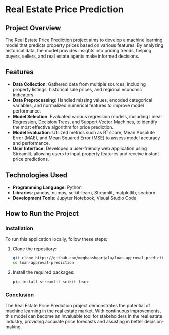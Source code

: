 # Real Estate Price Prediction

## Project Overview

The Real Estate Price Prediction project aims to develop a machine learning model that predicts property prices based on various features. By analyzing historical data, the model provides insights into pricing trends, helping buyers, sellers, and real estate agents make informed decisions.

## Features

- **Data Collection**: Gathered data from multiple sources, including property listings, historical sale prices, and regional economic indicators.
- **Data Preprocessing**: Handled missing values, encoded categorical variables, and normalized numerical features to improve model performance.
- **Model Selection**: Evaluated various regression models, including Linear Regression, Decision Trees, and Support Vector Machines, to identify the most effective algorithm for price prediction.
- **Model Evaluation**: Utilized metrics such as R² score, Mean Absolute Error (MAE), and Mean Squared Error (MSE) to assess model accuracy and performance.
- **User Interface**: Developed a user-friendly web application using Streamlit, allowing users to input property features and receive instant price predictions.

## Technologies Used

- **Programming Language**: Python
- **Libraries**: pandas, numpy, scikit-learn, Streamlit, matplotlib, seaborn
- **Development Tools**: Jupyter Notebook, Visual Studio Code

## How to Run the Project

### Installation
To run this application locally, follow these steps:
1. Clone the repository:
   ```bash
   git clone https://github.com/meghanshgarjala/loan-approval-prediction.git
   cd loan-approval-prediction

2. Install the required packages:
   ```bash
   pip install streamlit scikit-learn


### Conclusion
The Real Estate Price Prediction project demonstrates the potential of machine learning in the real estate market. With continuous improvements, this model can become an invaluable tool for stakeholders in the real estate industry, providing accurate price forecasts and assisting in better decision-making.

